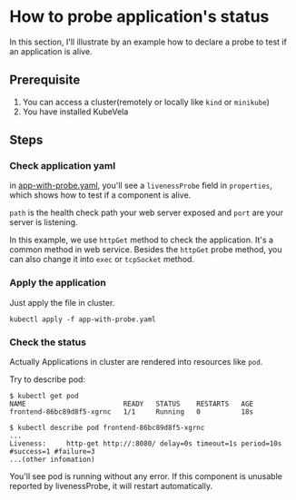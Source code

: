 # How to probe application's status

In this section, I'll illustrate by an example how to declare a probe to test if an application is alive.

## Prerequisite

1. You can access a cluster(remotely or locally like `kind` or `minikube`)
2. You have installed KubeVela

## Steps

### Check application yaml

in [app-with-probe.yaml](./app-with-probe.yaml), you'll see a `livenessProbe` field in `properties`, which shows how to test if a component is alive.

`path` is the health check path your web server exposed and `port` are your server is listening.

In this example, we use `httpGet` method to check the application. It's a common method in web service. Besides the `httpGet` probe method, you can also change it into `exec` or `tcpSocket` method.

### Apply the application

Just apply the file in cluster.
```shell
kubectl apply -f app-with-probe.yaml
```

### Check the status

Actually Applications in cluster are rendered into resources like `pod`.

Try to describe pod:
```shell
$ kubectl get pod
NAME                        READY   STATUS    RESTARTS   AGE
frontend-86bc89d8f5-xgrnc   1/1     Running   0          18s

$ kubectl describe pod frontend-86bc89d8f5-xgrnc
...
Liveness:     http-get http://:8080/ delay=0s timeout=1s period=10s #success=1 #failure=3
...(other infomation)
```
You'll see pod is running without any error. If this component is unusable reported by livenessProbe, it will restart automatically.
